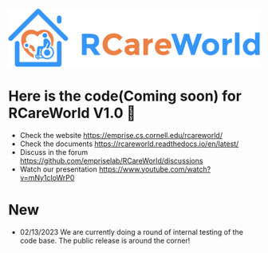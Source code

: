 ![alt text](rcareworld.png)

# Here is the code(Coming soon) for RCareWorld V1.0 🦾

- Check the website https://emprise.cs.cornell.edu/rcareworld/
- Check the documents https://rcareworld.readthedocs.io/en/latest/
- Discuss in the forum https://github.com/empriselab/RCareWorld/discussions
- Watch our presentation https://www.youtube.com/watch?v=mNy1cloWrP0

# New
- 02/13/2023 We are currently doing a round of internal testing of the code base. The public release is around the corner!
